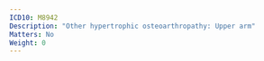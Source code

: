 ```yaml
---
ICD10: M8942
Description: "Other hypertrophic osteoarthropathy: Upper arm"
Matters: No
Weight: 0
---
```

